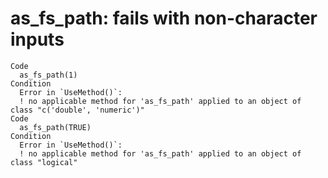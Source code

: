 # as_fs_path: fails with non-character inputs

    Code
      as_fs_path(1)
    Condition
      Error in `UseMethod()`:
      ! no applicable method for 'as_fs_path' applied to an object of class "c('double', 'numeric')"
    Code
      as_fs_path(TRUE)
    Condition
      Error in `UseMethod()`:
      ! no applicable method for 'as_fs_path' applied to an object of class "logical"

